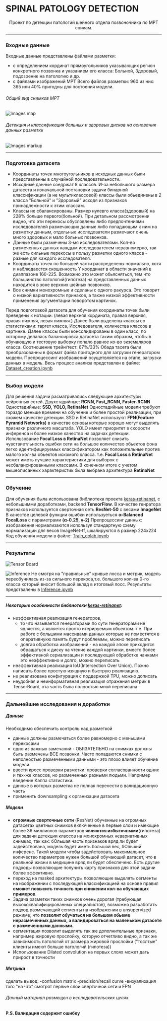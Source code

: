 # SPINAL PATOLOGY DETECTION
<center>Проект по детекции патологий шейного отдела позвоночника по МРТ сникам.</center>

-----

### Входные данные
Входные данные представлены файлами разметки: 
- с определением кординат прямоугольников указывающих регион конкретного позвонка и указанием его класса: Больной, Здоровый, подозрение на патологию и др.
- с файлами изображений МРТ
Всего файлов разметки: 960 из них: 365 или 40% пригодны для постоения модели.

###### Общий вид снимков МРТ

![Images map](/content/spinal_shots_map.png)

###### Детекция и классификация больных и здоровых дисков на основании данных разметки

![Images markup](/content/spinal_shots_markup.png)

----

### Подготовка датасета
- Координаты точек многоугольников в исходных данных были представленны в случайной последовательности.  
- Исходные данные соедржат 8 классов. И-за небольшого размера датасета и изначальной постановки задачи бинарной классификации (а не мультиклассовой) классы были обьединены в 2 класса "Больной" и "Здоровый" исходя из признаков принадлежности к этим классам. 
- Классы не сбалансированы. Размер нулевго класса(здоровый) на 228% больше первого(больной). При детальном рассмотрении видно, что эти перекосы обусловлены либо предпочтениями исследователей размечающих данные либо попадающим к ним на разметку данным, отдельные исследователи размечают очень много здоровых и мало больных позвонков.
- Данные были размечены 3-мя исследователями. Кол-во размеченных данных каждым исследователем неравномерно, так же есть сильные перекосы в пользу разметки одного класса - разные для каждого исследователя.
- Координаты точек по большей части распределены нормально, хотя и наблюдаестся скошенность Y координат в области значений в диаппазоне 160-225. Возможно это может обьясняться, тем что большинство патологий(гипотеза) на представленных данных находится в зоне верхних шейных позвонков.
- Все снимки монохромные и сделаны с одного ракурса. Это говорит о низкой вариативности принаков, а также низкой эффективности применения аугументации поворотом картинок.

Перед подготовкой датасета для обучения координаты точек были преведены к нотации: (левая верхняя кордината, правая верхняя, правая нижняя, левая нижняя.) Далее были выделены классы со статистиками: таргет класса, Исследователя, количества классов в картинке. Далее классы были консолидированы в один класс, по которому делалась балансировка датасета таким образом, чтобы в обучающую и тестовую выборку попало равное ко-во экземаляров класса. Соотношение трейн/тест: 67%/33%
Обада тасета были преобразованны в формат файла пригодного для загрузки генератором модели.
Препроцессинг изображений осущетвляется на этапе, загрузки данных в модель.
Весь процесс анализа представлен в файле: [Dataset_creation.ipynb](Dataset_creation.ipynb)

---

### Выбор модели
Для решения задачи расматривались следующие архитектуры нейронных сетей.
Двухстадийные: <b>RCNN, Fast_RCNN, Faster-RCNN</b>
Одностадийные: <b>SSD, YOLO, RetinaNet</b>
Одностадийные модели требуют гораздо меньше времени на обучение и более простой реализации, при схожем качестве детекции. SSD и RetinaNet используют <b>FPN(Feature Pyramid Networks)</b> в качестве основы которые хорошо могут выделять признаки различного масштаба. YOLO имеет приоритет в скорости инференса и более низкое качество на задачах детекции. Использование <b>Focal Loss в RetinaNet</b> позволяет снизить чувствиетльность ошибки сети на большое количество обьектов фона легко идентифицируемых классификатором как положительные против малого кол-ва обьектов искомого класса. т.е. <b>Focal Loss в RetinaNet</b> может иметь лучшие характеристики для выборок с несбалансированными классами.
В конечном итоге с учетом вышеописанных характеристик была выбрана архитектура <b>RetinaNet</b> 

---
### Обучение
Для обучения была использована библиотека проекта [keras-retinanet](https://github.com/fizyr/keras-retinanet), с небольшимми доработками, backend <b>TensorFlow</b>.
В качестве генратора признаков используется сверточная сеть <b>ResNet-50</b> с весами <b>ImageNet</b>
В качестве целевой функции ошибки используеться <b>α-Balanced FocalLoss</b> c параметрами <b>(α-0.25, γ-2)</b>
Препроцессинг данных: изображения нормализаются используя стандартную схему нормализации для весов ImageNet-tf, шкалируются в размер 224х224
Код обучения модели в файле: [Train_colab.ipynb](Train_colab.ipynb)

---
### Результаты
![Tensor Board](/content/TensorBoard.png)

![Inference](./content/inference.png)
Не смотря на "правильные" кривые лосса и метрик, модель переобучилась из-за сильного перекоса,т.е. большого кол-ва 0-го класса который вносит большой вклад в итоговый лосс.
Результаты предствалены в [Inference.ipynb](Inference.ipynb)

----

##### Некоторые особенности библиотеки [keras-retinanet](https://github.com/fizyr/keras-retinanet):
- неэффективная реализация генераторов, 
    - то что называется генераторами по сути генераторами не является, а является просто итерируемым обьектом. т.е. При работе с большими массивами данных которые не поместятся в оперативнукю память будут проблеммы, можно переписать
    - долгая обработка изображений - на каждой эпохе приходится обращаться к диску на чтение каждой картинки, вместо более эффективной сериализации и последующей обработке чанками это неэффективно и долго, можно переписать
- неэффективная реализация IoU(Intersection Over Union). Пожно написать более простую изящную и быструю реализацию.
- не реализована конфигурация с поддержкой TPU, можно дописать
- неудобная и неинформативная реализация отражения метрик в TensorBoard, эта часть была полностью мной переписана 

---
### Дальнейшие исследования и доработки
##### Данные
Необходимо обеспечить контроль над разметкой
- данные должны размечаться более равномерно с меньшими перекосами
- одно из важных замечаний - ОБЯЗАТЕЛЬНО на снимках должны быть размечены ВСЕ позвонки. Часто попадаются снимки с неполностью размеченными данными - это плохо влияет обучение модели.
- ввести кросс проверки разметки: проверки согласованности одних и тех-же классов, но размеченных разными людьми. Например введение Каппа статистики.
- данные в которых разметка не полная перенести в валидационную часть
- применить downsampling к организации датасета

##### Модели
- <b>огромные сверточные сети</b> (ResNet) обученные на огромных датасетах цветных снимков включенные в первые слои и имеющие более 36 миллионов параметров <b>являются избыточными</b>(гипотеза) для задачи детекции классов на монохромных невариативных снимках, так как: бОльшая часть признаков вряд ли будет задействована, модель будет иметь большой вес, бОльший инференс. Такой модели чтобы задействовать максимальное количество параметров нужен большой обучающий датасет, что в реальной жизни в медицине вряд ли будет обеспечено. Есть другие подходы позволяющие получить карту признаков для этой задачи более эффективно.
- переход на masked архитектуры позволяющие выделять сегменты на изображении с последующей классификацией на основе правил <b>сможет повысить точность при снижении кол-ва обучающих примеров</b>.
- Задача разметки таких снимков очень дорогая (требующая высококвалифицированных специалистов), возможно разработать подход размечающий сегменты на изображении в unsupervized режиме, что <b>позволит обучаться на большом обьеме неразмеченных данных, а валидироваться на маленьком датасете с размеченными данными.</b>
- сегментация позволит выделять так же дополнительные признаки, например жировую прослойку, которую отчетливо видно, а так же зависимость патологий от размера жировой прослойки ("тослтые" клиенты имеют больше патологий (гипотеза))
- Использование Dilated convolution на первых слоях может дать прирост в точности

##### Метрики
сделать вывод:
-confusion matrix
-precision/recall curve
-визуализация того "на что" смотрят первые слои сверточной сети и FPN

###### Данный материал размещен в исследовательских целях 
<b>P.S. Валидация содержит ошибку</b>
